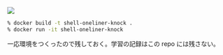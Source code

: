 <p>
  <a href="http://www.amazon.co.jp/exec/obidos/ASIN/4297122677">
    <img src="https://images-fe.ssl-images-amazon.com/images/P/4297122677.09.MZZZZZZZ.jpg" />
  </a>
</p>

```sh
% docker build -t shell-oneliner-knock .
% docker run -it shell-oneliner-knock
```

一応環境をつくったので残しておく。学習の記録はこの repo には残さない。
